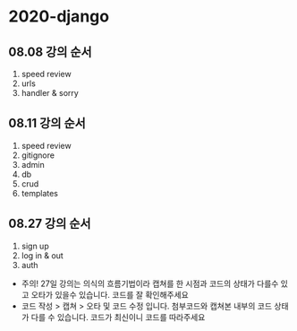 # 2020-django

## 08.08 강의 순서 
1. speed review
2. urls
3. handler & sorry

## 08.11 강의 순서 
1. speed review
2. gitignore 
3. admin
4. db
5. crud
6. templates

## 08.27 강의 순서
1. sign up
2. log in & out
3. auth

*  주의! 27일 강의는 의식의 흐름기법이라 캡쳐를 한 시점과 코드의 상태가 다를수 있고 오타가 있을수 있습니다. 코드를 잘 확인해주세요
* 코드 작성 > 캡쳐 > 오타 및 코드 수정 입니다. 첨부코드와 캡쳐본 내부의 코드 상태가 다를 수 있습니다. 코드가 최신이니 코드를 따라주세요